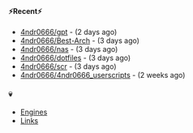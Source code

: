 #### ⚡Recent⚡

- [4ndr0666/gpt](https://github.com/4ndr0666/gpt) - (2 days ago)
- [4ndr0666/Best-Arch](https://github.com/4ndr0666/Best-Arch) - (3 days ago)
- [4ndr0666/nas](https://github.com/4ndr0666/nas) - (3 days ago)
- [4ndr0666/dotfiles](https://github.com/4ndr0666/dotfiles) - (3 days ago)
- [4ndr0666/scr](https://github.com/4ndr0666/scr) - (3 days ago)
- [4ndr0666/4ndr0666_userscripts](https://github.com/4ndr0666/4ndr0666_userscripts) - (2 weeks ago)

#### 💀
- [Engines](https://github.com/hoothin/SearchJumper/discussions/73)
- [Links](https://github.com/4ndr0666/Links/blob/main/README.md)

